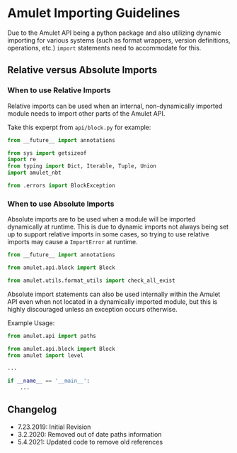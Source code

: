 # Amulet Importing Guidelines

Due to the Amulet API being a python package and also utilizing dynamic importing for various systems (such as format wrappers, 
version definitions, operations, etc.) `import` statements need to accommodate for this.

## Relative versus Absolute Imports

### When to use Relative Imports
Relative imports can be used when an internal, non-dynamically imported module needs to import other parts of the Amulet API. 

Take this experpt from `api/block.py` for example:
```python
from __future__ import annotations

from sys import getsizeof
import re
from typing import Dict, Iterable, Tuple, Union
import amulet_nbt

from .errors import BlockException
```

### When to use Absolute Imports
Absolute imports are to be used when a module will be imported dynamically at runtime. This is due to dynamic imports not always being set up to support relative imports in some cases, so trying to use relative imports may cause a `ImportError` at runtime.

```python
from __future__ import annotations

from amulet.api.block import Block

from amulet.utils.format_utils import check_all_exist
```

Absolute import statements can also be used internally within the Amulet API even when not located in a dynamically imported module, but this is highly discouraged unless an exception occurs otherwise. 

Example Usage:
```python
from amulet.api import paths

from amulet.api.block import Block
from amulet import level

...

if __name__ == '__main__':
    ...
```

## Changelog
- 7.23.2019: Initial Revision
- 3.2.2020: Removed out of date paths information
- 5.4.2021: Updated code to remove old references
